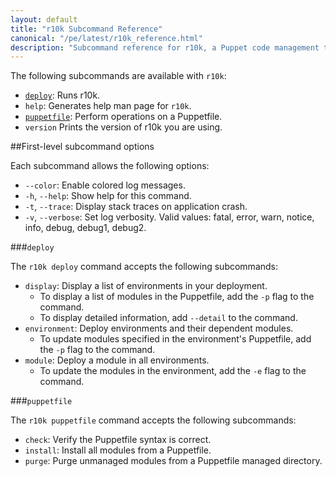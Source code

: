 ```yaml
---
layout: default
title: "r10k Subcommand Reference"
canonical: "/pe/latest/r10k_reference.html"
description: "Subcommand reference for r10k, a Puppet code management tool."
---
```


[setup]: ./r10k_setup.html
[r10kyaml]: ./r10k_yaml.html
[puppetfile]: ./r10k_puppetfile.html
[running]: ./r10k_run.html
[r10kindex]: ./r10k.md



The following subcommands are available with `r10k`:

* [`deploy`](#deploy): Runs r10k.
* `help`: Generates help man page for `r10k`.
* [`puppetfile`](#puppetfile): Perform operations on a Puppetfile.
* `version` Prints the version of r10k you are using.

##First-level subcommand options

Each subcommand allows the following options:

* `--color`: Enable colored log messages.
* `-h`, `--help`: Show help for this command.
* `-t`, `--trace`: Display stack traces on application crash.
* `-v`, `--verbose`: Set log verbosity. Valid values: fatal, error, warn, notice, info, debug, debug1, debug2.
 
 
###`deploy`

The `r10k deploy` command accepts the following subcommands:

* `display`: Display a list of environments in your deployment.
  * To display a list of modules in the Puppetfile, add the `-p` flag to the command.
  * To display detailed information, add `--detail` to the command.
* `environment`: Deploy environments and their dependent modules. 
  * To update modules specified in the environment's Puppetfile, add the `-p` flag to the command.
* `module`: Deploy a module in all environments.
  * To update the modules in the environment, add the `-e` flag to the command.

###`puppetfile`

The `r10k puppetfile` command accepts the following subcommands:

* `check`: Verify the Puppetfile syntax is correct.
* `install`: Install all modules from a Puppetfile.
* `purge`: Purge unmanaged modules from a Puppetfile managed directory.